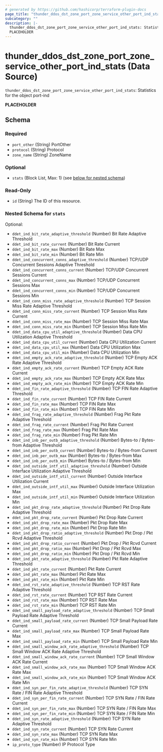 ```yaml
---
# generated by https://github.com/hashicorp/terraform-plugin-docs
page_title: "thunder_ddos_dst_zone_port_zone_service_other_port_ind_stats Data Source - terraform-provider-thunder"
subcategory: ""
description: |-
  thunder_ddos_dst_zone_port_zone_service_other_port_ind_stats: Statistics for the object port-ind
  PLACEHOLDER
---
```


# thunder_ddos_dst_zone_port_zone_service_other_port_ind_stats (Data Source)

`thunder_ddos_dst_zone_port_zone_service_other_port_ind_stats`: Statistics for the object port-ind

__PLACEHOLDER__



<!-- schema generated by tfplugindocs -->
## Schema

### Required

- `port_other` (String) PortOther
- `protocol` (String) Protocol
- `zone_name` (String) ZoneName

### Optional

- `stats` (Block List, Max: 1) (see [below for nested schema](#nestedblock--stats))

### Read-Only

- `id` (String) The ID of this resource.

<a id="nestedblock--stats"></a>
### Nested Schema for `stats`

Optional:

- `ddet_ind_bit_rate_adaptive_threshold` (Number) Bit Rate Adaptive Threshold
- `ddet_ind_bit_rate_current` (Number) Bit Rate Current
- `ddet_ind_bit_rate_max` (Number) Bit Rate Max
- `ddet_ind_bit_rate_min` (Number) Bit Rate Min
- `ddet_ind_concurrent_conns_adaptive_threshold` (Number) TCP/UDP Concurrent Sessions Adaptive Threshold
- `ddet_ind_concurrent_conns_current` (Number) TCP/UDP Concurrent Sessions Current
- `ddet_ind_concurrent_conns_max` (Number) TCP/UDP Concurrent Sessions Max
- `ddet_ind_concurrent_conns_min` (Number) TCP/UDP Concurrent Sessions Min
- `ddet_ind_conn_miss_rate_adaptive_threshold` (Number) TCP Session Miss Rate Adaptive Threshold
- `ddet_ind_conn_miss_rate_current` (Number) TCP Session Miss Rate Current
- `ddet_ind_conn_miss_rate_max` (Number) TCP Session Miss Rate Max
- `ddet_ind_conn_miss_rate_min` (Number) TCP Session Miss Rate Min
- `ddet_ind_data_cpu_util_adaptive_threshold` (Number) Data CPU Utilization Adaptive Threshold
- `ddet_ind_data_cpu_util_current` (Number) Data CPU Utilization Current
- `ddet_ind_data_cpu_util_max` (Number) Data CPU Utilization Max
- `ddet_ind_data_cpu_util_min` (Number) Data CPU Utilization Min
- `ddet_ind_empty_ack_rate_adaptive_threshold` (Number) TCP Empty ACK Rate Adaptive Threshold
- `ddet_ind_empty_ack_rate_current` (Number) TCP Empty ACK Rate Current
- `ddet_ind_empty_ack_rate_max` (Number) TCP Empty ACK Rate Max
- `ddet_ind_empty_ack_rate_min` (Number) TCP Empty ACK Rate Min
- `ddet_ind_fin_rate_adaptive_threshold` (Number) TCP FIN Rate Adaptive Threshold
- `ddet_ind_fin_rate_current` (Number) TCP FIN Rate Current
- `ddet_ind_fin_rate_max` (Number) TCP FIN Rate Max
- `ddet_ind_fin_rate_min` (Number) TCP FIN Rate Min
- `ddet_ind_frag_rate_adaptive_threshold` (Number) Frag Pkt Rate Adaptive Threshold
- `ddet_ind_frag_rate_current` (Number) Frag Pkt Rate Current
- `ddet_ind_frag_rate_max` (Number) Frag Pkt Rate Max
- `ddet_ind_frag_rate_min` (Number) Frag Pkt Rate Min
- `ddet_ind_inb_per_outb_adaptive_threshold` (Number) Bytes-to / Bytes-from Adaptive Threshold
- `ddet_ind_inb_per_outb_current` (Number) Bytes-to / Bytes-from Current
- `ddet_ind_inb_per_outb_max` (Number) Bytes-to / Bytes-from Max
- `ddet_ind_inb_per_outb_min` (Number) Bytes-to / Bytes-from Min
- `ddet_ind_outside_intf_util_adaptive_threshold` (Number) Outside Interface Utilization Adaptive Threshold
- `ddet_ind_outside_intf_util_current` (Number) Outside Interface Utilization Current
- `ddet_ind_outside_intf_util_max` (Number) Outside Interface Utilization Max
- `ddet_ind_outside_intf_util_min` (Number) Outside Interface Utilization Min
- `ddet_ind_pkt_drop_rate_adaptive_threshold` (Number) Pkt Drop Rate Adaptive Threshold
- `ddet_ind_pkt_drop_rate_current` (Number) Pkt Drop Rate Current
- `ddet_ind_pkt_drop_rate_max` (Number) Pkt Drop Rate Max
- `ddet_ind_pkt_drop_rate_min` (Number) Pkt Drop Rate Min
- `ddet_ind_pkt_drop_ratio_adaptive_threshold` (Number) Pkt Drop / Pkt Rcvd Adaptive Threshold
- `ddet_ind_pkt_drop_ratio_current` (Number) Pkt Drop / Pkt Rcvd Current
- `ddet_ind_pkt_drop_ratio_max` (Number) Pkt Drop / Pkt Rcvd Max
- `ddet_ind_pkt_drop_ratio_min` (Number) Pkt Drop / Pkt Rcvd Min
- `ddet_ind_pkt_rate_adaptive_threshold` (Number) Pkt Rate Adaptive Threshold
- `ddet_ind_pkt_rate_current` (Number) Pkt Rate Current
- `ddet_ind_pkt_rate_max` (Number) Pkt Rate Max
- `ddet_ind_pkt_rate_min` (Number) Pkt Rate Min
- `ddet_ind_rst_rate_adaptive_threshold` (Number) TCP RST Rate Adaptive Threshold
- `ddet_ind_rst_rate_current` (Number) TCP RST Rate Current
- `ddet_ind_rst_rate_max` (Number) TCP RST Rate Max
- `ddet_ind_rst_rate_min` (Number) TCP RST Rate Min
- `ddet_ind_small_payload_rate_adaptive_threshold` (Number) TCP Small Payload Rate Adaptive Threshold
- `ddet_ind_small_payload_rate_current` (Number) TCP Small Payload Rate Current
- `ddet_ind_small_payload_rate_max` (Number) TCP Small Payload Rate Max
- `ddet_ind_small_payload_rate_min` (Number) TCP Small Payload Rate Min
- `ddet_ind_small_window_ack_rate_adaptive_threshold` (Number) TCP Small Window ACK Rate Adaptive Threshold
- `ddet_ind_small_window_ack_rate_current` (Number) TCP Small Window ACK Rate Current
- `ddet_ind_small_window_ack_rate_max` (Number) TCP Small Window ACK Rate Max
- `ddet_ind_small_window_ack_rate_min` (Number) TCP Small Window ACK Rate Min
- `ddet_ind_syn_per_fin_rate_adaptive_threshold` (Number) TCP SYN Rate / FIN Rate Adaptive Threshold
- `ddet_ind_syn_per_fin_rate_current` (Number) TCP SYN Rate / FIN Rate Current
- `ddet_ind_syn_per_fin_rate_max` (Number) TCP SYN Rate / FIN Rate Max
- `ddet_ind_syn_per_fin_rate_min` (Number) TCP SYN Rate / FIN Rate Min
- `ddet_ind_syn_rate_adaptive_threshold` (Number) TCP SYN Rate Adaptive Threshold
- `ddet_ind_syn_rate_current` (Number) TCP SYN Rate Current
- `ddet_ind_syn_rate_max` (Number) TCP SYN Rate Max
- `ddet_ind_syn_rate_min` (Number) TCP SYN Rate Min
- `ip_proto_type` (Number) IP Protocol Type


